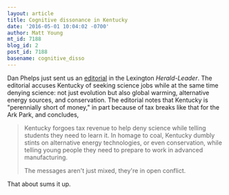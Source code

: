 ```yaml
---
layout: article
title: Cognitive dissonance in Kentucky
date: '2016-05-01 10:04:02 -0700'
author: Matt Young
mt_id: 7188
blog_id: 2
post_id: 7188
basename: cognitive_disso
---
```

Dan Phelps just sent us an [editorial](http://www.kentucky.com/opinion/editorials/article74764672.html) in the Lexington _Herald-Leader_.  The editorial accuses Kentucky of seeking science jobs while at the same time denying science: not just evolution but also global warming, alternative energy sources, and conservation.  The editorial notes that Kentucky is "perennially short of money," in part because of tax breaks like that for the Ark Park, and concludes,


> Kentucky forgoes tax revenue to help deny science while telling students they need to learn it. In homage to coal, Kentucky dumbly stints on alternative energy technologies, or even conservation, while telling young people they need to prepare to work in advanced manufacturing.
> 
> The messages aren't just mixed, they're in open conflict.


That about sums it up.
